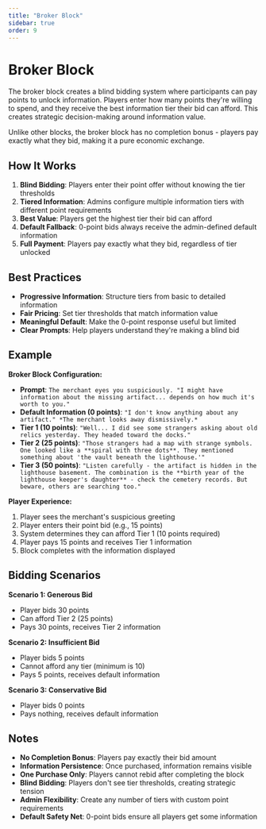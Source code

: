 ```yaml
---
title: "Broker Block"
sidebar: true
order: 9
---
```


# Broker Block

The broker block creates a blind bidding system where participants can pay points to unlock information. Players enter how many points they're willing to spend, and they receive the best information tier their bid can afford. This creates strategic decision-making around information value.

Unlike other blocks, the broker block has no completion bonus - players pay exactly what they bid, making it a pure economic exchange.

## How It Works

1. **Blind Bidding**: Players enter their point offer without knowing the tier thresholds
2. **Tiered Information**: Admins configure multiple information tiers with different point requirements
3. **Best Value**: Players get the highest tier their bid can afford
4. **Default Fallback**: 0-point bids always receive the admin-defined default information
5. **Full Payment**: Players pay exactly what they bid, regardless of tier unlocked

## Best Practices

- **Progressive Information**: Structure tiers from basic to detailed information
- **Fair Pricing**: Set tier thresholds that match information value
- **Meaningful Default**: Make the 0-point response useful but limited
- **Clear Prompts**: Help players understand they're making a blind bid

## Example

**Broker Block Configuration:**
- **Prompt**: `The merchant eyes you suspiciously. "I might have information about the missing artifact... depends on how much it's worth to you."`
- **Default Information (0 points)**: `"I don't know anything about any artifact." *The merchant looks away dismissively.*`
- **Tier 1 (10 points)**: `"Well... I did see some strangers asking about old relics yesterday. They headed toward the docks."`
- **Tier 2 (25 points)**: `"Those strangers had a map with strange symbols. One looked like a **spiral with three dots**. They mentioned something about 'the vault beneath the lighthouse.'"`
- **Tier 3 (50 points)**: `"Listen carefully - the artifact is hidden in the lighthouse basement. The combination is the **birth year of the lighthouse keeper's daughter** - check the cemetery records. But beware, others are searching too."`

**Player Experience:**
1. Player sees the merchant's suspicious greeting
2. Player enters their point bid (e.g., 15 points)
3. System determines they can afford Tier 1 (10 points required)
4. Player pays 15 points and receives Tier 1 information
5. Block completes with the information displayed

## Bidding Scenarios

**Scenario 1: Generous Bid**
- Player bids 30 points
- Can afford Tier 2 (25 points)
- Pays 30 points, receives Tier 2 information

**Scenario 2: Insufficient Bid**
- Player bids 5 points
- Cannot afford any tier (minimum is 10)
- Pays 5 points, receives default information

**Scenario 3: Conservative Bid**
- Player bids 0 points
- Pays nothing, receives default information

## Notes

- **No Completion Bonus**: Players pay exactly their bid amount
- **Information Persistence**: Once purchased, information remains visible
- **One Purchase Only**: Players cannot rebid after completing the block
- **Blind Bidding**: Players don't see tier thresholds, creating strategic tension
- **Admin Flexibility**: Create any number of tiers with custom point requirements
- **Default Safety Net**: 0-point bids ensure all players get some information